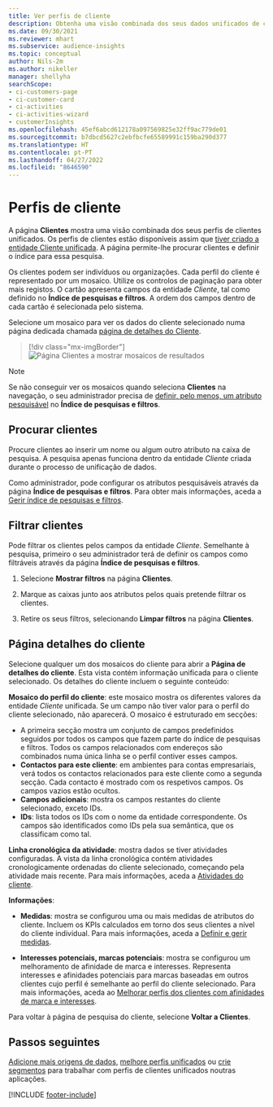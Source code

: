 ```yaml
---
title: Ver perfis de cliente
description: Obtenha uma visão combinada dos seus dados unificados de clientes.
ms.date: 09/30/2021
ms.reviewer: mhart
ms.subservice: audience-insights
ms.topic: conceptual
author: Nils-2m
ms.author: nikeller
manager: shellyha
searchScope:
- ci-customers-page
- ci-customer-card
- ci-activities
- ci-activities-wizard
- customerInsights
ms.openlocfilehash: 45ef6abcd612178a097569825e32ff9ac779de01
ms.sourcegitcommit: b7dbcd5627c2ebfbcfe65589991c159ba290d377
ms.translationtype: HT
ms.contentlocale: pt-PT
ms.lasthandoff: 04/27/2022
ms.locfileid: "8646590"
---
```

# <a name="customer-profiles"></a>Perfis de cliente

A página **Clientes** mostra uma visão combinada dos seus perfis de clientes unificados. Os perfis de clientes estão disponíveis assim que [tiver criado a entidade Cliente unificada](data-unification.md). A página permite-lhe procurar clientes e definir o índice para essa pesquisa.

Os clientes podem ser indivíduos ou organizações. Cada perfil do cliente é representado por um mosaico. Utilize os controlos de paginação para obter mais registos. O cartão apresenta campos da entidade *Cliente*, tal como definido no **Índice de pesquisas e filtros**. A ordem dos campos dentro de cada cartão é selecionada pelo sistema.

Selecione um mosaico para ver os dados do cliente selecionado numa página dedicada chamada [página de detalhes do Cliente](customer-profiles.md#customer-details-page).

> [!div class="mx-imgBorder"] 
> ![Página Clientes a mostrar mosaicos de resultados](media/customers-page-result-tiles-B2C.png "Página Clientes a mostrar mosaicos de resultados")

> [!NOTE]
> Se não conseguir ver os mosaicos quando seleciona **Clientes** na navegação, o seu administrador precisa de [definir, pelo menos, um atributo pesquisável](search-filter-index.md) no **Índice de pesquisas e filtros**.

## <a name="search-for-customers"></a>Procurar clientes

Procure clientes ao inserir um nome ou algum outro atributo na caixa de pesquisa. A pesquisa apenas funciona dentro da entidade _Cliente_ criada durante o processo de unificação de dados.

Como administrador, pode configurar os atributos pesquisáveis através da página **Índice de pesquisas e filtros**. Para obter mais informações, aceda a [Gerir índice de pesquisas e filtros](search-filter-index.md).

## <a name="filter-customers"></a>Filtrar clientes

Pode filtrar os clientes pelos campos da entidade _Cliente_. Semelhante à pesquisa, primeiro o seu administrador terá de definir os campos como filtráveis através da página **Índice de pesquisas e filtros**.

1. Selecione **Mostrar filtros** na página **Clientes**.

1. Marque as caixas junto aos atributos pelos quais pretende filtrar os clientes.

1. Retire os seus filtros, selecionando **Limpar filtros** na página **Clientes**.

## <a name="customer-details-page"></a>Página detalhes do cliente

Selecione qualquer um dos mosaicos do cliente para abrir a **Página de detalhes do cliente**. Esta vista contém informação unificada para o cliente selecionado. Os detalhes do cliente incluem o seguinte conteúdo:

**Mosaico do perfil do cliente**: este mosaico mostra os diferentes valores da entidade _Cliente_ unificada. Se um campo não tiver valor para o perfil do cliente selecionado, não aparecerá. O mosaico é estruturado em secções:  
  - A primeira secção mostra um conjunto de campos predefinidos seguidos por todos os campos que fazem parte do índice de pesquisas e filtros. Todos os campos relacionados com endereços são combinados numa única linha se o perfil contiver esses campos. 
  - **Contactos para este cliente**: em ambientes para contas empresariais, verá todos os contactos relacionados para este cliente como a segunda secção. Cada contacto é mostrado com os respetivos campos. Os campos vazios estão ocultos.
  - **Campos adicionais**: mostra os campos restantes do cliente selecionado, exceto IDs. 
  - **IDs**: lista todos os IDs com o nome da entidade correspondente. Os campos são identificados como IDs pela sua semântica, que os classificam como tal.

**Linha cronológica da atividade**: mostra dados se tiver atividades configuradas. A vista da linha cronológica contém atividades cronologicamente ordenadas do cliente selecionado, começando pela atividade mais recente. Para mais informações, aceda a [Atividades do cliente](activities.md).

**Informações**:  
  - **Medidas**: mostra se configurou uma ou mais medidas de atributos do cliente. Incluem os KPIs calculados em torno dos seus clientes a nível do cliente individual. Para mais informações, aceda a [Definir e gerir medidas](measures.md).

  - **Interesses potenciais, marcas potenciais**: mostra se configurou um melhoramento de afinidade de marca e interesses. Representa interesses e afinidades potenciais para marcas baseadas em outros clientes cujo perfil é semelhante ao perfil do cliente selecionado. Para mais informações, aceda ao [Melhorar perfis dos clientes com afinidades de marca e interesses](enrichment-microsoft.md).

Para voltar à página de pesquisa do cliente, selecione **Voltar a Clientes**.

## <a name="next-steps"></a>Passos seguintes

[Adicione mais origens de dados](data-sources.md), [melhore perfis unificados](enrichment-hub.md) ou [crie segmentos](segments.md) para trabalhar com perfis de clientes unificados noutras aplicações.


[!INCLUDE [footer-include](includes/footer-banner.md)]
